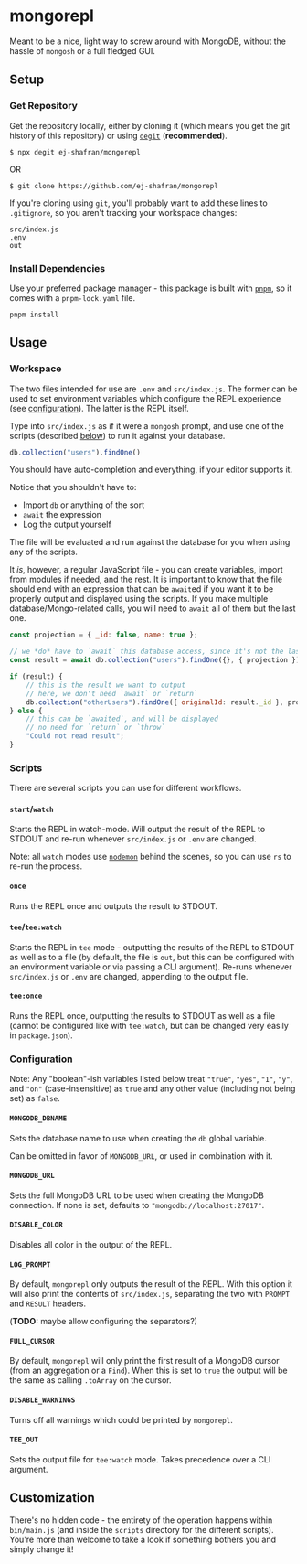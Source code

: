 # mongorepl

Meant to be a nice, light way to screw around with MongoDB, without the hassle of `mongosh` or a full fledged GUI.

## Setup

### Get Repository

Get the repository locally, either by cloning it (which means you get the git history of this repository) or using [`degit`](https://github.com/Rich-Harris/degit#degit-straightforward-project-scaffolding) (**recommended**).

```shell
$ npx degit ej-shafran/mongorepl
```

OR

```
$ git clone https://github.com/ej-shafran/mongorepl
```

If you're cloning using `git`, you'll probably want to add these lines to `.gitignore`, so you aren't tracking your workspace changes:

```
src/index.js
.env
out
```

### Install Dependencies

Use your preferred package manager - this package is built with [`pnpm`](https://pnpm.io), so it comes with a `pnpm-lock.yaml` file.

```shell
pnpm install
```

## Usage

### Workspace

The two files intended for use are `.env` and `src/index.js`. The former can be used to set environment variables which configure the REPL experience (see [configuration](#configuration)). The latter is the REPL itself.

Type into `src/index.js` as if it were a `mongosh` prompt, and use one of the scripts (described [below](#scripts)) to run it against your database.

```javascript
db.collection("users").findOne()
```

You should have auto-completion and everything, if your editor supports it.

Notice that you shouldn't have to:

- Import `db` or anything of the sort
- `await` the expression
- Log the output yourself

The file will be evaluated and run against the database for you when using any of the scripts.

It *is*, however, a regular JavaScript file - you can create variables, import from modules if needed, and the rest. It is important to know that the file should end with an expression that can be `await`ed if you want it to be properly output and displayed using the scripts. If you make multiple database/Mongo-related calls, you will need to `await` all of them but the last one.

```javascript
const projection = { _id: false, name: true };

// we *do* have to `await` this database access, since it's not the last one in the file
const result = await db.collection("users").findOne({}, { projection });

if (result) {
    // this is the result we want to output
    // here, we don't need `await` or `return`
    db.collection("otherUsers").findOne({ originalId: result._id }, projection);
} else {
    // this can be `awaited`, and will be displayed
    // no need for `return` or `throw`
    "Could not read result"; 
}
```

### Scripts

There are several scripts you can use for different workflows.

#### `start`/`watch`

Starts the REPL in watch-mode. Will output the result of the REPL to STDOUT and re-run whenever `src/index.js` or `.env` are changed.

Note: all `watch` modes use [`nodemon`](https://www.npmjs.com/package/nodemon) behind the scenes, so you can use `rs` to re-run the process.

#### `once`

Runs the REPL once and outputs the result to STDOUT.

#### `tee`/`tee:watch`

Starts the REPL in `tee` mode - outputting the results of the REPL to STDOUT as well as to a file (by default, the file is `out`, but this can be configured with an environment variable or via passing a CLI argument). Re-runs whenever `src/index.js` or `.env` are changed, appending to the output file.

#### `tee:once`

Runs the REPL once, outputting the results to STDOUT as well as a file (cannot be configured like with `tee:watch`, but can be changed very easily in `package.json`).

### Configuration

Note: Any "boolean"-ish variables listed below treat `"true"`, `"yes"`, `"1"`, `"y"`, and `"on"` (case-insensitive) as `true` and any other value (including not being set) as `false`.

#### `MONGODB_DBNAME`

Sets the database name to use when creating the `db` global variable.

Can be omitted in favor of `MONGODB_URL`, or used in combination with it.

#### `MONGODB_URL`

Sets the full MongoDB URL to be used when creating the MongoDB connection. If none is set, defaults to `"mongodb://localhost:27017"`.

#### `DISABLE_COLOR`

Disables all color in the output of the REPL.

#### `LOG_PROMPT`

By default, `mongorepl` only outputs the result of the REPL. With this option it will also print the contents of `src/index.js`, separating the two with `PROMPT` and `RESULT` headers.

(**TODO:** maybe allow configuring the separators?)

#### `FULL_CURSOR`

By default, `mongorepl` will only print the first result of a MongoDB cursor (from an aggregation or a `Find`). When this is set to `true` the output will be the same as calling `.toArray` on the cursor.

#### `DISABLE_WARNINGS`

Turns off all warnings which could be printed by `mongorepl`.

#### `TEE_OUT`

Sets the output file for `tee:watch` mode. Takes precedence over a CLI argument.


## Customization

There's no hidden code - the entirety of the operation happens within `bin/main.js` (and inside the `scripts` directory for the different scripts). You're more than welcome to take a look if something bothers you and simply change it!
